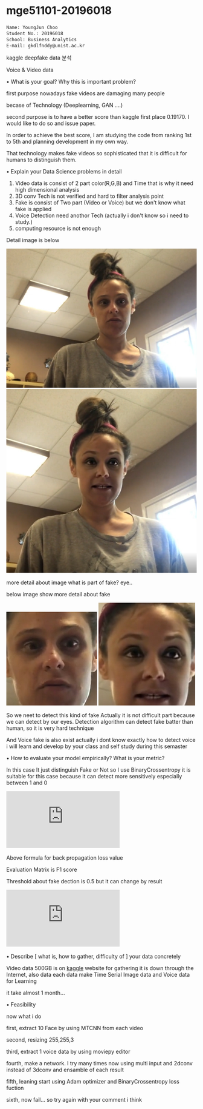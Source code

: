 # mge51101-20196018

```
Name: YoungJun Choo  
Student No.: 20196018  
School: Business Analytics  
E-mail: gkdlfnddy@unist.ac.kr  

```

kaggle deepfake data 분석 

Voice & Video data

• What is your goal? Why this is important problem?

first purpose nowadays fake videos are damaging many people 

becase of Technology (Deeplearning, GAN ....)

second purpose is to have a better score than kaggle first place 0.19170. I would like to do so and issue paper.

In order to achieve the best score, I am studying the code from ranking 1st to 5th and planning development in my own way.

That technology makes fake videos so sophisticated that it is difficult for humans to distinguish them.

• Explain your Data Science problems in detail

1. Video data is consist of 2 part color(R,G,B) and Time that is why it need high dimensional analysis
2. 3D conv Tech is not verified and hard to filter analysis point
3. Fake is consist of Two part (Video or Voice) but we don't know what fake is applied
4. Voice Detection need anothor Tech (actually i don't know so i need to study.)
5. computing resource is not enough 

Detail image is below 

![realimage](deepfakedetection/sample/real.jpg)
![fakeimage](deepfakedetection/sample/fake.jpg)

more detail about image 
what is part of fake? eye.. 

below image show more detail about fake

![realdetailimage](deepfakedetection/sample/realdetail.jpg)
![fakedetailimage](deepfakedetection/sample/fakedetail.jpg)

So we neet to detect this kind of fake 
Actually it is not difficult part because we can detect by our eyes.
Detection algorithm can detect fake batter than human, so it is very hard technique

And Voice fake is also exist actually i dont know exactly how to detect voice i will learn and develop by your class and self study during this semaster

• How to evaluate your model empirically? What is your metric?

In this case It  just distinguish Fake or Not so I use BinaryCrossentropy it is suitable for this case because it can detect more sensitively especially between 1 and 0

![equation](https://latex.codecogs.com/gif.latex?-%5Cfrac%7B1%7D%7BN%7D%5Csum_%7Bi%3D1%7D%5EN%20%5By_i%20%5Clog%28%5Chat%7By%7D_i%29&plus;%281-y_i%29%20%5Clog%281-%5Chat%7By%7D_i%29%5D)

Above formula for back propagation loss value

Evaluation Matrix is F1 score 

Threshold about fake dection is 0.5 but it can change by result

![equation](https://latex.codecogs.com/gif.latex?F1%20score%20%3D%202%5Ctimes%20%5Cfrac%7BPrecision%5Ctimes%20Recall%7D%7BPrecision&plus;%20Recall%7D)




• Describe [ what is, how to gather, difficulty of ] your data concretely

Video data 500GB is on [kaggle](https://www.kaggle.com/c/deepfake-detection-challenge/data, "kaggle link") website for gathering it is down through the Internet, also data each data make Time Serial Image data and Voice data for Learning 

it take almost 1 month...

• Feasibility

now what i do 

first, extract 10 Face by using MTCNN from each video 

second, resizing 255,255,3 

third, extract 1 voice data by using moviepy editor

fourth, make a network. I try many times now using multi input and 2dconv instead of 3dconv and ensamble of each result

fifth, leaning start using Adam optimizer and BinaryCrossentropy loss fuction

sixth, now fail... so try again with your comment i think 


